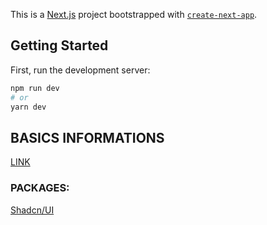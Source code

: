 This is a [Next.js](https://nextjs.org/) project bootstrapped with [`create-next-app`](https://github.com/vercel/next.js/tree/canary/packages/create-next-app).

## Getting Started

First, run the development server:

```bash
npm run dev
# or
yarn dev

```

## BASICS INFORMATIONS

<a href="https://youtu.be/1MTyCvS05V4?si=cFUXA6nOxaB6ie9m">LINK</a>

### PACKAGES:

<a href='https://ui.shadcn.com/docs/installation/next'> Shadcn/UI</a>
